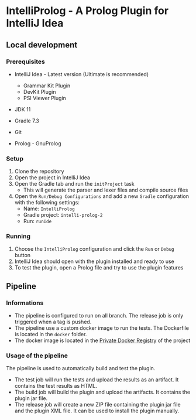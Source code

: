 # IntelliProlog - A Prolog Plugin for IntelliJ Idea

## Local development
### Prerequisites
* IntelliJ Idea - Latest version (Ultimate is recommended)
  * Grammar Kit Plugin
  * DevKit Plugin
  * PSI Viewer Plugin
  
* JDK 11
* Gradle 7.3
* Git
* Prolog - GnuProlog

### Setup
1. Clone the repository
2. Open the project in IntelliJ Idea
3. Open the Gradle tab and run the `initProject` task
   * This will generate the parser and lexer files and compile source files
4. Open the `Run/Debug Configurations` and add a new `Gradle` configuration with the following settings:
   * Name: `IntelliProlog`
   * Gradle project: `intelli-prolog-2`
   * Run: `runIde`

### Running
1. Choose the `IntelliProlog` configuration and click the `Run` or `Debug` button
2. IntelliJ Idea should open with the plugin installed and ready to use
3. To test the plugin, open a Prolog file and try to use the plugin features


## Pipeline

### Informations
* The pipeline is configured to run on all branch. The release job is only triggered when a tag is pushed.
* The pipeline use a custom docker image to run the tests. The Dockerfile is located in the `docker` folder.
* The docker image is located in the [Private Docker Registry](https://gitlab.forge.hefr.ch/frederic.bapst/intelli-prolog-2/container_registry) of the project

### Usage of the pipeline
The pipeline is used to automatically build and test the plugin.
 - The test job will run the tests and upload the results as an artifact. It contains the test results as HTML.
 - The build job will build the plugin and upload the artifacts. It contains the plugin jar file.
 - The release job will create a new ZIP file containing the plugin jar file and the plugin XML file. It can be used to install the plugin manually.

